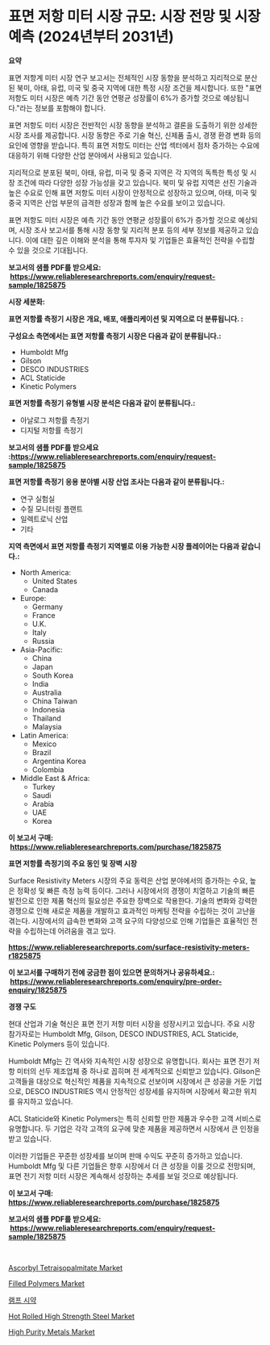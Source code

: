<p><h1>표면 저항 미터 시장 규모: 시장 전망 및 시장 예측 (2024년부터 2031년)</h1></p><p><strong>요약</strong></p>
<p><p>표면 저항계 미터 시장 연구 보고서는 전체적인 시장 동향을 분석하고 지리적으로 분산된 북미, 아태, 유럽, 미국 및 중국 지역에 대한 특정 시장 조건을 제시합니다. 또한 "표면 저항도 미터 시장은 예측 기간 동안 연평균 성장률이 6%가 증가할 것으로 예상됩니다."라는 정보를 포함해야 합니다.</p><p>표면 저항도 미터 시장은 전반적인 시장 동향을 분석하고 결론을 도출하기 위한 상세한 시장 조사를 제공합니다. 시장 동향은 주로 기술 혁신, 신제품 출시, 경쟁 환경 변화 등의 요인에 영향을 받습니다. 특히 표면 저항도 미터는 산업 섹터에서 점차 증가하는 수요에 대응하기 위해 다양한 산업 분야에서 사용되고 있습니다.</p><p>지리적으로 분포된 북미, 아태, 유럽, 미국 및 중국 지역은 각 지역의 독특한 특성 및 시장 조건에 따라 다양한 성장 가능성을 갖고 있습니다. 북미 및 유럽 지역은 선진 기술과 높은 수요로 인해 표면 저항도 미터 시장이 안정적으로 성장하고 있으며, 아태, 미국 및 중국 지역은 산업 부문의 급격한 성장과 함께 높은 수요를 보이고 있습니다.</p><p>표면 저항도 미터 시장은 예측 기간 동안 연평균 성장률이 6%가 증가할 것으로 예상되며, 시장 조사 보고서를 통해 시장 동향 및 지리적 분포 등의 세부 정보를 제공하고 있습니다. 이에 대한 깊은 이해와 분석을 통해 투자자 및 기업들은 효율적인 전략을 수립할 수 있을 것으로 기대됩니다.</p></p>
<p><strong>보고서의 샘플 PDF를 받으세요: &nbsp;<a href="https://www.reliableresearchreports.com/enquiry/request-sample/1825875">https://www.reliableresearchreports.com/enquiry/request-sample/1825875</a></strong></p>
<p><strong>시장 세분화:</strong></p>
<p><strong> 표면 저항률 측정기 시장은 개요, 배포, 애플리케이션 및 지역으로 더 분류됩니다. :</strong></p>
<p><strong>구성요소 측면에서는 표면 저항률 측정기 시장은 다음과 같이 분류됩니다.:</strong></p>
<p><ul><li>Humboldt Mfg</li><li>Gilson</li><li>DESCO INDUSTRIES</li><li>ACL Staticide</li><li>Kinetic Polymers</li></ul></p>
<p><strong> 표면 저항률 측정기 유형별 시장 분석은 다음과 같이 분류됩니다.:</strong></p>
<p><ul><li>아날로그 저항률 측정기</li><li>디지털 저항률 측정기</li></ul></p>
<p><strong>보고서의 샘플 PDF를 받으세요 :<a href="https://www.reliableresearchreports.com/enquiry/request-sample/1825875">https://www.reliableresearchreports.com/enquiry/request-sample/1825875</a></strong></p>
<p><strong> 표면 저항률 측정기 응용 분야별 시장 산업 조사는 다음과 같이 분류됩니다.:</strong></p>
<p><ul><li>연구 실험실</li><li>수질 모니터링 플랜트</li><li>일렉트로닉 산업</li><li>기타</li></ul></p>
<p><strong>지역 측면에서 표면 저항률 측정기 지역별로 이용 가능한 시장 플레이어는 다음과 같습니다.:</strong></p>
<p><ul>
    <li>
        North America:
        <ul>
            <li>United States</li>
            <li>Canada</li>
        </ul>
    </li>
    <li>
        Europe:
        <ul>
            <li>Germany</li>
            <li>France</li>
            <li>U.K.</li>
            <li>Italy</li>
            <li>Russia</li>
        </ul>
    </li>
    <li>
        Asia-Pacific:
        <ul>
            <li>China</li>
            <li>Japan</li>
            <li>South Korea</li>
            <li>India</li>
            <li>Australia</li>
            <li>China Taiwan</li>
            <li>Indonesia</li>
            <li>Thailand</li>
            <li>Malaysia</li>
        </ul>
    </li>
    <li>
        Latin America:
        <ul>
            <li>Mexico</li>
            <li>Brazil</li>
            <li>Argentina Korea</li>
            <li>Colombia</li>
        </ul>
    </li>
    <li>
        Middle East & Africa:
        <ul>
            <li>Turkey</li>
            <li>Saudi</li>
            <li>Arabia</li>
            <li>UAE</li>
            <li>Korea</li>
        </ul>
    </li>
    </ul></p>
<p><strong>이 보고서 구매: &nbsp;<a href="https://www.reliableresearchreports.com/purchase/1825875">https://www.reliableresearchreports.com/purchase/1825875</a></strong></p>
<p><strong>표면 저항률 측정기의 주요 동인 및 장벽 시장</strong></p>
<p><p>Surface Resistivity Meters 시장의 주요 동력은 산업 분야에서의 증가하는 수요, 높은 정확성 및 빠른 측정 능력 등이다. 그러나 시장에서의 경쟁이 치열하고 기술의 빠른 발전으로 인한 제품 혁신의 필요성은 주요한 장벽으로 작용한다. 기술의 변화와 강력한 경쟁으로 인해 새로운 제품을 개발하고 효과적인 마케팅 전략을 수립하는 것이 고난을 겪는다. 시장에서의 급속한 변화와 고객 요구의 다양성으로 인해 기업들은 효율적인 전략을 수립하는데 어려움을 겪고 있다.</p></p>
<p><strong><a href="https://www.reliableresearchreports.com/surface-resistivity-meters-r1825875">https://www.reliableresearchreports.com/surface-resistivity-meters-r1825875</a></strong></p>
<p><strong>이 보고서를 구매하기 전에 궁금한 점이 있으면 문의하거나 공유하세요.: &nbsp;<a href="https://www.reliableresearchreports.com/enquiry/pre-order-enquiry/1825875">https://www.reliableresearchreports.com/enquiry/pre-order-enquiry/1825875</a></strong></p>
<p><strong>경쟁 구도</strong></p>
<p><p>현대 산업과 기술 혁신은 표면 전기 저항 미터 시장을 성장시키고 있습니다. 주요 시장 참가자로는 Humboldt Mfg, Gilson, DESCO INDUSTRIES, ACL Staticide, Kinetic Polymers 등이 있습니다.</p><p>Humboldt Mfg는 긴 역사와 지속적인 시장 성장으로 유명합니다. 회사는 표면 전기 저항 미터의 선두 제조업체 중 하나로 꼽히며 전 세계적으로 신뢰받고 있습니다. Gilson은 고객들을 대상으로 혁신적인 제품을 지속적으로 선보이며 시장에서 큰 성공을 거둔 기업으로, DESCO INDUSTRIES 역시 안정적인 성장세를 유지하며 시장에서 확고한 위치를 유지하고 있습니다.</p><p>ACL Staticide와 Kinetic Polymers는 특히 신뢰할 만한 제품과 우수한 고객 서비스로 유명합니다. 두 기업은 각각 고객의 요구에 맞춘 제품을 제공하면서 시장에서 큰 인정을 받고 있습니다.</p><p>이러한 기업들은 꾸준한 성장세를 보이며 판매 수익도 꾸준히 증가하고 있습니다. Humboldt Mfg 및 다른 기업들은 향후 시장에서 더 큰 성장을 이룰 것으로 전망되며, 표면 전기 저항 미터 시장은 계속해서 성장하는 추세를 보일 것으로 예상됩니다.</p></p>
<p><strong>이 보고서 구매: &nbsp; <a href="https://www.reliableresearchreports.com/purchase/1825875">https://www.reliableresearchreports.com/purchase/1825875</a></strong></p>
<p><strong>보고서의 샘플 PDF를 받으세요: &nbsp;<a href="https://www.reliableresearchreports.com/enquiry/request-sample/1825875">https://www.reliableresearchreports.com/enquiry/request-sample/1825875</a></strong><strong></strong></p>
<p>&nbsp;</p>
<p><p><a href="https://www.linkedin.com/pulse/ascorbyl-tetraisopalmitate-market-furnish-information-size-ixg5c?trackingId=OPEqA0cK0UKLUdDlaRLqFw%3D%3D">Ascorbyl Tetraisopalmitate Market</a></p><p><a href="https://www.linkedin.com/pulse/filled-polymers-market-analysis-examines-its-scope-growth-ibuxe?trackingId=9WYKei%2BOzsAjks44X65P8g%3D%3D">Filled Polymers Market</a></p><p><a href="https://github.com/JackieFauhey9089475/Market-Research-Report-List-1/blob/main/495745831742.md">램프 시약</a></p><p><a href="https://issuu.com/reportprime-2/docs/hot-rolled-high-strength-steel-market-size-2030.pp">Hot Rolled High Strength Steel Market</a></p><p><a href="https://issuu.com/reportprime-2/docs/high-purity-metals-market-size-2030.pptx">High Purity Metals Market</a></p></p>